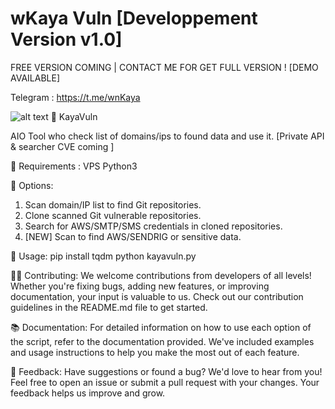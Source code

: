 # wKaya Vuln [Developpement Version v1.0]


FREE VERSION COMING | 
CONTACT ME FOR GET FULL VERSION ! [DEMO AVAILABLE]

Telegram : https://t.me/wnKaya


![alt text](https://gcdnb.pbrd.co/images/IboBisHE9yFQ.png?o=1)
🚀 KayaVuln

AIO Tool who check list of domains/ips to found data and use it. [Private API & searcher CVE coming ]

📝 Requirements : 
VPS
Python3

🌟 Options:
1. Scan domain/IP list to find Git repositories.
2. Clone scanned Git vulnerable repositories.
3. Search for AWS/SMTP/SMS credentials in cloned repositories.
4. [NEW] Scan to find AWS/SENDRIG or sensitive data.

🔧 Usage:
pip install tqdm
python kayavuln.py

👩‍💻 Contributing:
We welcome contributions from developers of all levels! Whether you're fixing bugs, adding new features, or improving documentation, your input is valuable to us. Check out our contribution guidelines in the README.md file to get started.

📚 Documentation:
For detailed information on how to use each option of the script, refer to the documentation provided. We've included examples and usage instructions to help you make the most out of each feature.

📢 Feedback:
Have suggestions or found a bug? We'd love to hear from you! Feel free to open an issue or submit a pull request with your changes. Your feedback helps us improve and grow.
